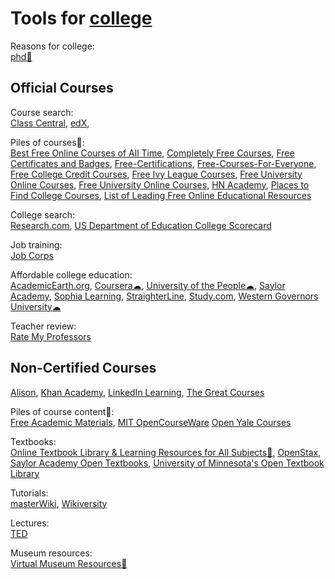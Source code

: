 
# Tools for [college](https://adequate.life/college/)

Reasons for college:  
[phd💩](https://github.com/macoj/phd)

## Official Courses

Course search:  
[Class Central](https://www.classcentral.com/),
[edX](https://www.edx.org/),

Piles of courses💩:  
[Best Free Online Courses of All Time](https://www.freecodecamp.org/news/best-online-courses),
[Completely Free Courses](https://www.freecodecamp.org/news/coursera-free-online-courses-6d84cdb30da),
[Free Certificates and Badges](https://www.classcentral.com/report/free-certificates),
[Free-Certifications](https://github.com/cloudcommunity/Free-Certifications),
[Free-Courses-For-Everyone](https://github.com/MasterBrian99/Free-Courses-For-Everyone),
[Free College Credit Courses](https://www.freecodecamp.org/news/370-online-courses-with-real-college-credit-that-you-can-access-for-free-4fec5a28646),
[Free Ivy League Courses](https://www.freecodecamp.org/news/ivy-league-free-online-courses-a0d7ae675869),
[Free University Online Courses](https://www.openculture.com/freeonlinecourses),
[Free University Online Courses](https://www.freecodecamp.org/news/new-online-courses),
[HN Academy](https://yahnd.com/academy/),
[Places to Find College Courses](https://www.nonprofitcollegesonline.com/50-places-to-find-free-college-courses/),
[List of Leading Free Online Educational Resources](https://draftab.wordpress.com/2016/06/23/list-of-leading-free-online-educational-resources/)

College search:  
[Research.com](https://research.com/),
[US Department of Education College Scorecard](https://collegescorecard.ed.gov/)

Job training:  
[Job Corps](https://www.jobcorps.gov/)

Affordable college education:  
[AcademicEarth.org](https://academicearth.org/),
[Coursera☁](https://www.coursera.org/),
[University of the People☁](https://www.uopeople.edu/),
[Saylor Academy](https://learn.saylor.org/),
[Sophia Learning](https://www.sophia.org/),
[StraighterLine](https://www.straighterline.com/),
[Study.com](https://study.com/),
[Western Governors University☁](https://www.wgu.edu/)

Teacher review:  
[Rate My Professors](https://www.ratemyprofessors.com/)

## Non-Certified Courses
 
[Alison](https://alison.com/),
[Khan Academy](https://www.khanacademy.org),
[LinkedIn Learning](https://www.linkedin.com/learning/),
[The Great Courses](https://www.thegreatcourses.com/)

Piles of course content💩:  
[Free Academic Materials](https://www.textbooksfree.org/),
[MIT OpenCourseWare](https://ocw.mit.edu/)
[Open Yale Courses](https://oyc.yale.edu/)

Textbooks:  
[Online Textbook Library & Learning Resources for All Subjects💩](https://ivypanda.com/blog/1000-open-textbooks-and-learning-resources-for-all-subjects/),
[OpenStax](https://openstax.org/),
[Saylor Academy Open Textbooks](https://www.saylor.org/books/),
[University of Minnesota's Open Textbook Library](https://open.umn.edu/opentextbooks)

Tutorials:  
[masterWiki](https://masterwiki.how/),
[Wikiversity](https://www.wikiversity.org/)

Lectures:  
[TED](https://www.ted.com/)

Museum resources:  
[Virtual Museum Resources💩](https://mcn.edu/a-guide-to-virtual-museum-resources/)

